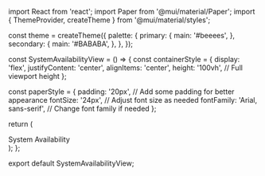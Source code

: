 import React from 'react';
import Paper from '@mui/material/Paper';
import { ThemeProvider, createTheme } from '@mui/material/styles';

const theme = createTheme({
  palette: {
    primary: {
      main: '#beeees',
    },
    secondary: {
      main: '#BABABA',
    },
  },
});

const SystemAvailabilityView = () => {
  const containerStyle = {
    display: 'flex',
    justifyContent: 'center',
    alignItems: 'center',
    height: '100vh', // Full viewport height
  };

  const paperStyle = {
    padding: '20px', // Add some padding for better appearance
    fontSize: '24px', // Adjust font size as needed
    fontFamily: 'Arial, sans-serif', // Change font family if needed
  };

  return (
    <ThemeProvider theme={theme}>
      <div style={containerStyle}>
        <Paper elevation={3} style={paperStyle}>
          System Availability
        </Paper>
      </div>
    </ThemeProvider>
  );
};

export default SystemAvailabilityView;
